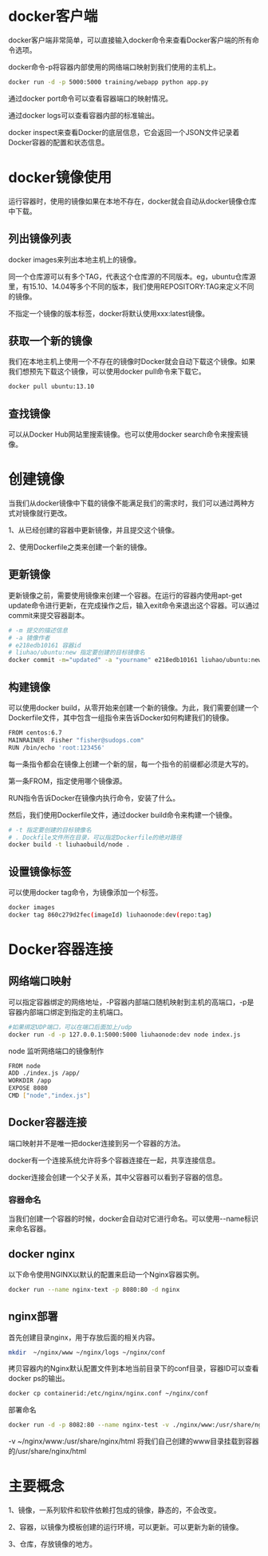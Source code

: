 # docker客户端

docker客户端非常简单，可以直接输入docker命令来查看Docker客户端的所有命令选项。

docker命令-p将容器内部使用的网络端口映射到我们使用的主机上。

```bash
docker run -d -p 5000:5000 training/webapp python app.py
```

通过docker port命令可以查看容器端口的映射情况。

通过docker logs可以查看容器内部的标准输出。

docker inspect来查看Docker的底层信息，它会返回一个JSON文件记录着Docker容器的配置和状态信息。

# docker镜像使用

运行容器时，使用的镜像如果在本地不存在，docker就会自动从docker镜像仓库中下载。

## 列出镜像列表

docker images来列出本地主机上的镜像。

同一个仓库源可以有多个TAG，代表这个仓库源的不同版本。eg，ubuntu仓库源里，有15.10、14.04等多个不同的版本，我们使用REPOSITORY:TAG来定义不同的镜像。

不指定一个镜像的版本标签，docker将默认使用xxx:latest镜像。

## 获取一个新的镜像

我们在本地主机上使用一个不存在的镜像时Docker就会自动下载这个镜像。如果我们想预先下载这个镜像，可以使用docker pull命令来下载它。

```bash
docker pull ubuntu:13.10
```

## 查找镜像

可以从Docker Hub网站里搜索镜像。也可以使用docker search命令来搜索镜像。

# 创建镜像

当我们从docker镜像中下载的镜像不能满足我们的需求时，我们可以通过两种方式对镜像就行更改。

1、从已经创建的容器中更新镜像，并且提交这个镜像。

2、使用Dockerfile之类来创建一个新的镜像。

## 更新镜像

更新镜像之前，需要使用镜像来创建一个容器。在运行的容器内使用apt-get update命令进行更新，在完成操作之后，输入exit命令来退出这个容器。可以通过commit来提交容器副本。

```bash
# -m 提交的描述信息
# -a 镜像作者
# e218edb10161 容器id
# liuhao/ubuntu:new 指定要创建的目标镜像名
docker commit -m="updated" -a "yourname" e218edb10161 liuhao/ubuntu:new
```

## 构建镜像

可以使用docker build，从零开始来创建一个新的镜像。为此，我们需要创建一个Dockerfile文件，其中包含一组指令来告诉Docker如何构建我们的镜像。

```bash
FROM centos:6.7
MAINRAINER  Fisher "fisher@sudops.com"
RUN /bin/echo 'root:123456'
```
每一条指令都会在镜像上创建一个新的层，每一个指令的前缀都必须是大写的。

第一条FROM，指定使用哪个镜像源。

RUN指令告诉Docker在镜像内执行命令，安装了什么。

然后，我们使用Dockerfile文件，通过docker build命令来构建一个镜像。

```bash
# -t 指定要创建的目标镜像名
# . Dockfile文件所在目录，可以指定Dockerfile的绝对路径
docker build -t liuhaobuild/node .
```

## 设置镜像标签

可以使用docker tag命令，为镜像添加一个标签。

```bash
docker images
docker tag 860c279d2fec(imageId) liuhaonode:dev(repo:tag)
```

# Docker容器连接

## 网络端口映射

可以指定容器绑定的网络地址，-P容器内部端口随机映射到主机的高端口，-p是容器内部端口绑定到指定的主机端口。

```bash
#如果绑定UDP端口，可以在端口后面加上/udp
docker run -d -p 127.0.0.1:5000:5000 liuhaonode:dev node index.js
```
node 监听网络端口的镜像制作

```bash
FROM node
ADD ./index.js /app/
WORKDIR /app
EXPOSE 8080
CMD ["node","index.js"]
```

## Docker容器连接

端口映射并不是唯一把docker连接到另一个容器的方法。

docker有一个连接系统允许将多个容器连接在一起，共享连接信息。

docker连接会创建一个父子关系，其中父容器可以看到子容器的信息。

### 容器命名

当我们创建一个容器的时候，docker会自动对它进行命名。可以使用--name标识来命名容器。

## docker nginx

以下命令使用NGINX以默认的配置来启动一个Nginx容器实例。

```bash
docker run --name nginx-text -p 8080:80 -d nginx
```

## nginx部署

首先创建目录nginx，用于存放后面的相关内容。

```bash
mkdir  ~/nginx/www ~/nginx/logs ~/nginx/conf
```
拷贝容器内的Nginx默认配置文件到本地当前目录下的conf目录，容器ID可以查看docker ps的输出。

```bash
docker cp containerid:/etc/nginx/nginx.conf ~/nginx/conf
```
部署命名

```bash
docker run -d -p 8082:80 --name nginx-test -v ./nginx/www:/usr/share/nginx/html
```
-v ~/nginx/www:/usr/share/nginx/html 将我们自己创建的www目录挂载到容器的/usr/share/nginx/html

# 主要概念

1、镜像，一系列软件和软件依赖打包成的镜像，静态的，不会改变。

2、容器，以镜像为模板创建的运行环境，可以更新。可以更新为新的镜像。

3、仓库，存放镜像的地方。

